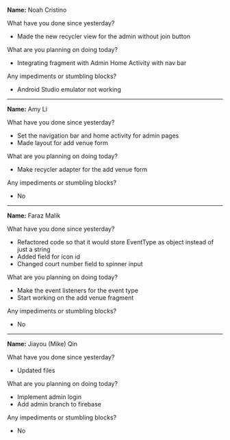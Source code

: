 __Name:__ Noah Cristino

What have you done since yesterday?
* Made the new recycler view for the admin without join button

What are you planning on doing today?
* Integrating fragment with Admin Home Activity with nav bar

Any impediments or stumbling blocks?
* Android Studio emulator not working

---

__Name:__ Amy Li

What have you done since yesterday?
* Set the navigation bar and home activity for admin pages
* Made layout for add venue form

What are you planning on doing today?
* Make recycler adapter for the add venue form

Any impediments or stumbling blocks?
* No

---

__Name:__ Faraz Malik

What have you done since yesterday?
* Refactored code so that it would store EventType as object instead of just a string
* Added field for icon id
* Changed court number field to spinner input

What are you planning on doing today?
* Make the event listeners for the event type
* Start working on the add venue fragment

Any impediments or stumbling blocks?
* No

---

__Name:__ Jiayou (Mike) Qin

What have you done since yesterday?
* Updated files

What are you planning on doing today?
* Implement admin login
* Add admin branch to firebase

Any impediments or stumbling blocks?
* No
